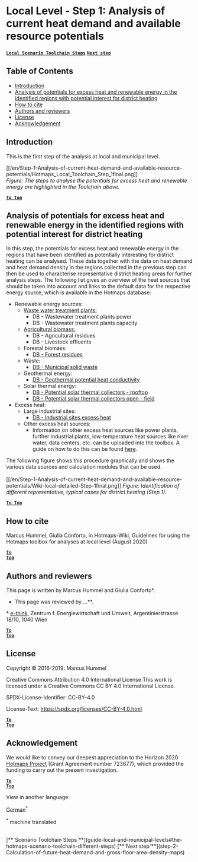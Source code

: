 <h1>Local Level - Step 1: Analysis of current heat demand and available resource potentials</h1>

[**`Local Scenario Toolchain Steps`**](guide-local-and-municipal-levels#the-hotmaps-scenario-toolchain-different-steps)
[**`Next step`**](step-2-Calculation-of-future-heat-demand-and-gross-floor-area-density-maps)

## Table of Contents
* [Introduction](#introduction)
* [Analysis of potentials for excess heat and renewable energy in the identified regions with potential interest for district heating](#analysis-of-potentials-for-excess-heat-and-renewable-energy-in-the-identified-regions-with-potential-interest-for-district-heating)
* [How to cite](#how-to-cite)
* [Authors and reviewers](#authors-and-reviewers)
* [License](#license)
* [Acknowledgement](#acknowledgement)

## Introduction
This is the first step of the analysis at local and municipal level.

[[/en/Step-1-Analysis-of-current-heat-demand-and-available-resource-potentials/Hotmaps_Local_Toolchain_Step_1final.png]]
<br/>
*Figure: The steps to analyse the potentials for excess heat and renewable energy are highlighted in the Toolchain above.*


[**`To Top`**](#table-of-contents)

## Analysis of potentials for excess heat and renewable energy in the identified regions with potential interest for district heating
In this step, the potentials for excess heat and renewable energy in the regions that have been identified as potentially interesting for district heating can be analysed. These data together with the data on heat demand and heat demand density in the regions collected in the previous step can then be used to characterise representative district heating areas for further analysis steps. The following list gives an overview of the heat sources that should be taken into account and links to the default data for the respective energy source, which is available in the Hotmaps database:

* Renewable energy sources:
  * [Waste water treatment plants:](https://gitlab.com/hotmaps/potential/WWTP)
    * DB - Wastewater treatment plants power
    * DB - Wastewater treatment plants capacity
  * [Agricultural biomass:](https://gitlab.com/hotmaps/potential/potential_biomass)
    * DB - Agricultural residues
    * DB - Livestock effluents
  * Forestal biomass:
    * [DB - Forest residues](https://gitlab.com/hotmaps/potential/potential_forest)
  * Waste:
    * [DB - Municipal solid waste](https://gitlab.com/hotmaps/potential/potential_municipal_solid_waste)
  * Geothermal energy:
    * [DB - Geothermal potential heat conductivity](https://gitlab.com/hotmaps/potential/potential_geothermal_raster)
  * Solar thermal energy:
    * [DB - Potential solar thermal collectors - rooftop](https://gitlab.com/hotmaps/potential/potential_solarthermal_collectors_rooftop)
    * [DB - Potential solar thermal collectors open - field](https://gitlab.com/hotmaps/potential/potential_solarthermal_collectors_open_field)
* Excess heat:
  * Large industrial sites:
    * [DB - Industrial sites excess heat](https://gitlab.com/hotmaps/industrial_sites/industrial_sites_industryBenchmarks)
  * Other excess heat sources:
    * Information on other excess heat sources like power plants, further industrial plants, low-temperature heat sources like river water, data centers, etc. can be uploaded into the toolbox. A guide on how to do this can be found [here](https://wiki.hotmaps.hevs.ch/en/CM-Add-industry-plant).

The following figure shows this procedure graphically and shows the various data sources and calculation modules that can be used.
<br/>  
[[/en/Step-1-Analysis-of-current-heat-demand-and-available-resource-potentials/Wiki-local-detailed-Step-1final.png]]
*Figure: Identification of different representative, typical cases for district heating (Step 1).*
<br/>  

[**`To Top`**](#table-of-contents)

## How to cite
Marcus Hummel, Giulia Conforto, in Hotmaps-Wiki, Guidelines for using the Hotmaps toolbox for analyses at local level (August 2020)

<code><ins>**[To Top](#table-of-contents)**</ins></code>


## Authors and reviewers
This page is written by Marcus Hummel and Giulia Conforto\*.
- This page was reviewed by ...\**.

\* [e-think](https://e-think.ac.at/),
Zentrum f. Energiewirtschaft und Umwelt,
Argentinierstrasse 18/10,
1040 Wien

<code><ins>**[To Top](#table-of-contents)**</ins></code>


## License
Copyright © 2016-2019: Marcus Hummel

Creative Commons Attribution 4.0 International License
This work is licensed under a Creative Commons CC BY 4.0 International License.

SPDX-License-Identifier: CC-BY-4.0

License-Text: https://spdx.org/licenses/CC-BY-4.0.html

<code><ins>**[To Top](#table-of-contents)**</ins></code>


## Acknowledgement
We would like to convey our deepest appreciation to the Horizon 2020 [Hotmaps Project](https://www.hotmaps-project.eu) (Grant Agreement number 723677), which provided the funding to carry out the present investigation.

<code><ins>**[To Top](#table-of-contents)**</ins></code>




<!--- THIS IS A SUPER UNIQUE IDENTIFIER -->

View in another language:

 [German](../de/GL-national)<sup>\*</sup> 

<sup>\*</sup> machine translated

<br/>  
[**`Scenario Toolchain Steps`**](guide-local-and-municipal-levels#the-hotmaps-scenario-toolchain-different-steps)
[**`Next step`**](step-2-Calculation-of-future-heat-demand-and-gross-floor-area-density-maps)